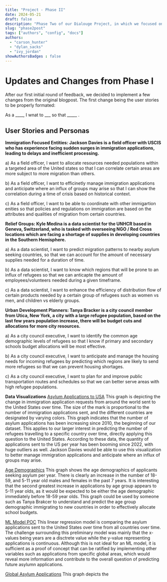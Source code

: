 ```yaml
---
title: "Project - Phase II"
date: 2024-05-21
draft: false
description: "Phase Two of our Dialouge Project, in which we focused on developing our app’s data model and sourcing the ML-models data to perform some exploratory data analysis."
slug: "phase2post"
tags: ["authors", "config", "docs"]
authors:
  - "carson_hunter"
  - "dylan_sacks"
  - "ivy_jordan"
showAuthorsBadges : false
---
```


# Updates and Changes from Phase I

After our first initial round of feedback, we decided to implement a few changes from the original blogpost. The first change being the user stories to be properly formated: 

As a ____, I wnat to ___ so that _____ . 

## User Stories and Personas

**Immigration Focused Entities: Jackson Davies is a field officer with USCIS who has experience facing sudden surges in immigration applications, leading to delays and inefficient processing.**

a) As a field officer, I want to allocate resources needed populations within a targeted area of the United states so that I can correlate certain areas are more subject to more migration than others.

b) As a field officer, I want to efficinetly manage immigration applications and anticipate where an influx of groups may arise so that I can show the correlation during a time of crisis based on historical context. 

c) As a field officer, I want to be able to coordinate with other immigartion enities so that policies and regulations on immigration are based on the attributes and qualities of migration from certain countries. 

**Relief Groups: Kyle Medina is a data scientist for the UNHCR based in Geneva, Switzerland, who is tasked with overseeing NGO / Red Cross locations which are facing a shortage of supplies in developing countries in the Southern Hemisphere.**

a) As a data scientist, I want to predict migration patterns to nearby asylum seeking countries, so that we can account for the amount of necessary supplies needed for a duration of time.

b) As a data scientist, I want to know which regions that will be prone to an influx of refugees so that we can anticapte the amount of employees/volunteers needed during a given timeframe.  

c) As a data scientist, I want to enhance the efficiency of distribution flow of certain products needed by a certain group of refugees such as women vs men, and children vs elderly groups.

**Urban Development Planners: Tanya Bracker is a city council member from Utica, New York, a city with a large refugee population, based on the last few years population increase, there will be budget cuts and allocations for more city resources.**

a) As a city council executive, I want to identify the common age demographic levels of refugees so that I know if primary and secondary schools budget allocations will be most effective.

b) As a city council executive, I want to  anticipate and manage the housing needs for incoming refugees by predicting which regions are likely to send more refugees so that we can prevent housing shortages.

c) As a city council executive, I want to plan for and improve public transportation routes and schedules so that we can better serve areas with high refugee populations. 

**Data Visualizations**
[Asylum Applications to USA](https://imgur.com/a/e4bCMg3)
This graph is depicting the change in immigration application requests from around the world sent to the United States over time. The size of the mark is proportional to the number of immigration applications sent, and the different countries are designated by varying colors. This graph indicates that the number of asylum applications has been increasing since 2010, the beginning of our dataset. This applies to our larger interest in predicting the number of refugees travelling to a specific country over time, directly applying this question to the United States. According to these data, the quantity of applications sent to the US per year has been booming since 2022, with huge outliers as well. Jackson Davies would be able to use this visualization to better manage immigration applications and anticipate where an influx of groups may arise.

[Age Demographics](https://imgur.com/hOvzYWt)
This graph shows the age demographics of applicants seeking asylum per year. There is clearly an increase in the number of 18-59, and 5-11 year old males and females in the past 7 years. It is interesting that the second greatest increase in applications by age group appears to 5-11 year olds, as it would be expected to be either the age demographic immediately before 18-59 year olds. This graph could be used by someone such as Tanya Brakcer to understand and predict the age group demographic immigrating to new countries in order to effectively allocate school budgets. 

[ML Model POC](https://imgur.com/uHC5CB7)
This linear regression model is comparing the asylum applications sent to the United States over time from all countries over time. The challenge surrounding this preliminary model was mainly that the x-values being years are a disctrete value while the y-value representing applications is continuous. Although this is not ideal for an ML model, it is sufficient as a proof of concept that can be ratified by implementing other variables such as applications from specific global areas, which would reveal more information and contribute to the overall question of predicting future asylumn applications.

[Global Asylum Applications](https://imgur.com/undefined)
This graph depicts the 
